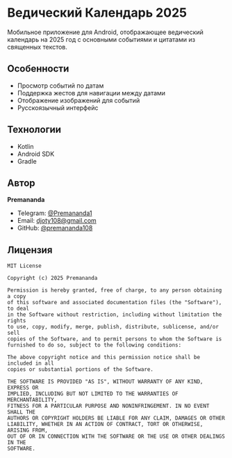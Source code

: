 # Ведический Календарь 2025

Мобильное приложение для Android, отображающее ведический календарь на 2025 год с основными событиями и цитатами из священных текстов.

## Особенности

- Просмотр событий по датам
- Поддержка жестов для навигации между датами
- Отображение изображений для событий
- Русскоязычный интерфейс

## Технологии

- Kotlin
- Android SDK
- Gradle

## Автор

**Premananda**
- Telegram: [@Premananda1](https://t.me/Premananda1)
- Email: djoty108@gmail.com
- GitHub: [@premananda108](https://github.com/premananda108/VedicCalendar2025)

## Лицензия

```
MIT License

Copyright (c) 2025 Premananda

Permission is hereby granted, free of charge, to any person obtaining a copy
of this software and associated documentation files (the "Software"), to deal
in the Software without restriction, including without limitation the rights
to use, copy, modify, merge, publish, distribute, sublicense, and/or sell
copies of the Software, and to permit persons to whom the Software is
furnished to do so, subject to the following conditions:

The above copyright notice and this permission notice shall be included in all
copies or substantial portions of the Software.

THE SOFTWARE IS PROVIDED "AS IS", WITHOUT WARRANTY OF ANY KIND, EXPRESS OR
IMPLIED, INCLUDING BUT NOT LIMITED TO THE WARRANTIES OF MERCHANTABILITY,
FITNESS FOR A PARTICULAR PURPOSE AND NONINFRINGEMENT. IN NO EVENT SHALL THE
AUTHORS OR COPYRIGHT HOLDERS BE LIABLE FOR ANY CLAIM, DAMAGES OR OTHER
LIABILITY, WHETHER IN AN ACTION OF CONTRACT, TORT OR OTHERWISE, ARISING FROM,
OUT OF OR IN CONNECTION WITH THE SOFTWARE OR THE USE OR OTHER DEALINGS IN THE
SOFTWARE.
